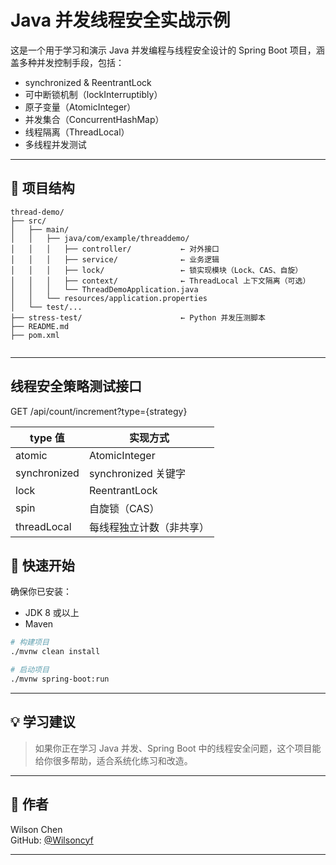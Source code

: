 # Java 并发线程安全实战示例

这是一个用于学习和演示 Java 并发编程与线程安全设计的 Spring Boot 项目，涵盖多种并发控制手段，包括：

- synchronized & ReentrantLock
- 可中断锁机制（lockInterruptibly）
- 原子变量（AtomicInteger）
- 并发集合（ConcurrentHashMap）
- 线程隔离（ThreadLocal）
- 多线程并发测试

---

## 📁 项目结构

```
thread-demo/
├── src/
│   ├── main/
│   │   ├── java/com/example/threaddemo/
│   │   │   ├── controller/           ← 对外接口
│   │   │   ├── service/              ← 业务逻辑
│   │   │   ├── lock/                 ← 锁实现模块（Lock、CAS、自旋）
│   │   │   ├── context/              ← ThreadLocal 上下文隔离（可选）
│   │   │   └── ThreadDemoApplication.java
│   │   └── resources/application.properties
│   └── test/...
├── stress-test/                      ← Python 并发压测脚本
├── README.md
├── pom.xml
          
```

---

## 线程安全策略测试接口

GET /api/count/increment?type={strategy}

| type 值         | 实现方式        |
|-----------------|----------------|
| atomic          | AtomicInteger |
| synchronized    | synchronized 关键字 |
| lock            | ReentrantLock |
| spin            | 自旋锁（CAS） |
| threadLocal     | 每线程独立计数（非共享） |

## 🚀 快速开始

确保你已安装：

- JDK 8 或以上
- Maven

```bash
# 构建项目
./mvnw clean install

# 启动项目
./mvnw spring-boot:run
```

---

## 💡 学习建议

> 如果你正在学习 Java 并发、Spring Boot 中的线程安全问题，这个项目能给你很多帮助，适合系统化练习和改造。

---

## 🔗 作者

Wilson Chen  
GitHub: [@Wilsoncyf](https://github.com/Wilsoncyf)

---

